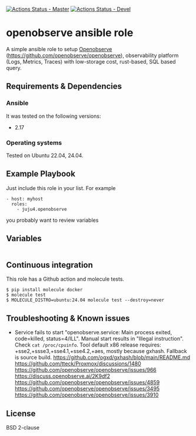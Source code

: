 [![Actions Status - Master](https://github.com/juju4/ansible-openobserve/workflows/AnsibleCI/badge.svg)](https://github.com/juju4/ansible-openobserve/actions?query=branch%3Amaster)
[![Actions Status - Devel](https://github.com/juju4/ansible-openobserve/workflows/AnsibleCI/badge.svg?branch=devel)](https://github.com/juju4/ansible-openobserve/actions?query=branch%3Adevel)

# openobserve ansible role

A simple ansible role to setup [Openobserve](https://openobserve.ai) (https://github.com/openobserve/openobserve), observability platform (Logs, Metrics, Traces) with low-storage cost, rust-based, SQL based query.

## Requirements & Dependencies

### Ansible
It was tested on the following versions:
 * 2.17

### Operating systems

Tested on Ubuntu 22.04, 24.04.

## Example Playbook

Just include this role in your list.
For example

```
- host: myhost
  roles:
    - juju4.openobserve
```

you probably want to review variables

## Variables

```
```


## Continuous integration

This role has a Github action and molecule tests.
```
$ pip install molecule docker
$ molecule test
$ MOLECULE_DISTRO=ubuntu:24.04 molecule test --destroy=never
```


## Troubleshooting & Known issues

* Service fails to start "openobserve.service: Main process exited, code=killed, status=4/ILL". Manual start results in "Illegal instruction". Check `cat /proc/cpuinfo`. Tool default x86 release requires: +sse2,+ssse3,+sse4.1,+sse4.2,+aes, mostly because gxhash. Fallback is source build.
https://github.com/ogxd/gxhash/blob/main/README.md
https://github.com/tteck/Proxmox/discussions/1480
https://github.com/openobserve/openobserve/issues/966
https://discuss.openobserve.ai/2K9df2
https://github.com/openobserve/openobserve/issues/4859
https://github.com/openobserve/openobserve/issues/3495
https://github.com/openobserve/openobserve/issues/3910

## License

BSD 2-clause
